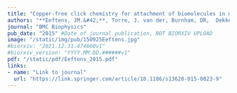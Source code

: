 ```yaml
---
title: "Copper-free click chemistry for attachment of biomolecules in magnetic tweezers"
authors: "**Eeftens, JM.&#42;**, Torre, J. van der, Burnham, DR,  Dekker, C."
journal: "BMC Biophysics"
pub_date: "2015" #Date of journal publication, NOT BIORXIV UPLOAD
image: "/static/img/pub/150925Eeftens.jpg"
#biorxiv: "2021.12.31.474660v1"
#biorxiv_version: "YYYY.MM.DD.######v1"
pdf: "/static/pdf/Eeftens_2015.pdf"
links:
- name: "Link to journal"
  url: "https://link.springer.com/article/10.1186/s13628-015-0023-9"
---
```

